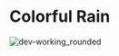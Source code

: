 # Colorful Rain
![dev-working_rounded](https://media4.giphy.com/media/OsBJQIYDfRSEO1dyms/giphy.gif)
